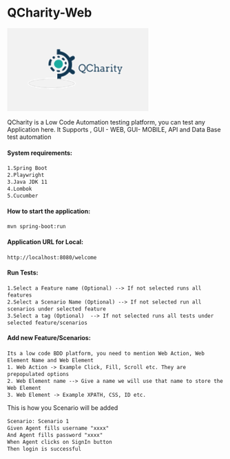 # QCharity-Web

![Alt text](src/main/webapp/static/qclogo.png?raw=true "Title")

QCharity is a Low Code Automation testing platform, you can test any Application here. It Supports , GUI - WEB, GUI- MOBILE, API and Data Base test automation

#### System requirements:
````
1.Spring Boot
2.Playwright
3.Java JDK 11
4.Lombok
5.Cucumber
````
#### How to start the application:

````
mvn spring-boot:run
````

#### Application URL for Local:
````
http://localhost:8080/welcome
````

#### Run Tests:
````
1.Select a Feature name (Optional) --> If not selected runs all features
2.Select a Scenario Name (Optional) --> If not selected run all scenarios under selected feature
3.Select a tag (Optional)  --> If not selected runs all tests under selected feature/scenarios
````
#### Add new Feature/Scenarios:
````
Its a low code BDD platform, you need to mention Web Action, Web Element Name and Web Element
1. Web Action -> Example Click, Fill, Scroll etc. They are prepopulated options
2. Web Element name --> Give a name we will use that name to store the Web Element
3. Web Element -> Example XPATH, CSS, ID etc.
````
This is how you Scenario will be added
```gherkin
Scenario: Scenario 1
Given Agent fills username "xxxx"
And Agent fills password "xxxx"
When Agent clicks on SignIn button
Then login is successful 
```
